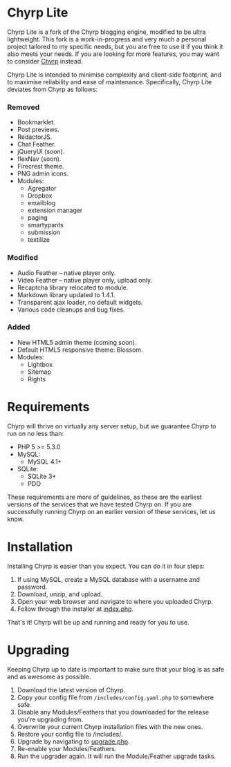 Chyrp Lite
==========

Chyrp Lite is a fork of the Chyrp blogging engine, modified to be ultra lightweight. This fork is a work-in-progress and very much a personal project tailored to my specific needs, but you are free to use it if you think it also meets your needs. If you are looking for more features, you may want to consider [Chyrp](http://chyrp.net/) instead.

Chyrp Lite is intended to minimise complexity and client-side footprint, and to maximise reliability and ease of maintenance. Specifically, Chyrp Lite deviates from Chyrp as follows:

### Removed
* Bookmarklet.
* Post previews.
* RedactorJS.
* Chat Feather.
* jQueryUI (soon).
* flexNav (soon).
* Firecrest theme.
* PNG admin icons.
* Modules:
  - Agregator
  - Dropbox
  - emailblog
  - extension manager
  - paging
  - smartypants
  - submission
  - textilize

### Modified
* Audio Feather – native player only.
* Video Feather – native player only, upload only.
* Recaptcha library relocated to module.
* Markdown library updated to 1.4.1.
* Transparent ajax loader, no default widgets.
* Various code cleanups and bug fixes.

### Added
* New HTML5 admin theme (coming soon).
* Default HTML5 responsive theme: Blossom.
* Modules:
  - Lightbox
  - Sitemap
  - Rights

Requirements
============
Chyrp will thrive on virtually any server setup, but we guarantee Chyrp to run on no less than:

* PHP 5 >= 5.3.0
* MySQL:
  - MySQL 4.1+
* SQLite:
  - SQLite 3+
  - PDO

These requirements are more of guidelines, as these are the earliest versions of the services that we have tested Chyrp on. If you are successfully running Chyrp on an earlier version of these services, let us know.

Installation
============
Installing Chyrp is easier than you expect. You can do it in four steps:

1. If using MySQL, create a MySQL database with a username and password.
2. Download, unzip, and upload.
3. Open your web browser and navigate to where you uploaded Chyrp.
4. Follow through the installer at [index.php](index.php).

That's it! Chyrp will be up and running and ready for you to use.

Upgrading
=========
Keeping Chyrp up to date is important to make sure that your blog is as safe and as awesome as possible.

1. Download the latest version of Chyrp.
2. Copy your config file from `/includes/config.yaml.php` to somewhere safe.
3. Disable any Modules/Feathers that you downloaded for the release you're upgrading from.
4. Overwrite your current Chyrp installation files with the new ones.
5. Restore your config file to /includes/.
6. Upgrade by navigating to [upgrade.php](upgrade.php).
7. Re-enable your Modules/Feathers.
8. Run the upgrader again. It will run the Module/Feather upgrade tasks.
